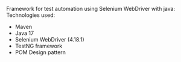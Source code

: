 Framework for test automation using Selenium WebDriver with java:
Technologies used:
*   Maven
*   Java 17
*   Selenium WebDriver  (4.18.1)
*   TestNG framework
*   POM Design pattern